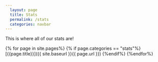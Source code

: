 ```yaml
---
  layout: page
  title: Stats
  permalink: /stats
  categories: navbar
---
```


This is where all of our stats are!

{% for page in site.pages%}
  {% if page.categories == "stats"%}
[{{page.title}}]({{ site.baseurl }}{{ page.url }})
  {%endif%}
{%endfor%}
